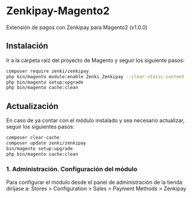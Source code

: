 # Zenkipay-Magento2

Extensión de pagos con Zenkipay para Magento2 (v1.0.0)

## Instalación

Ir a la carpeta raíz del proyecto de Magento y seguir los siguiente pasos:

```bash
composer require zenki/zenkipay
php bin/magento module:enable Zenki_Zenkipay --clear-static-content
php bin/magento setup:upgrade
php bin/magento cache:clean
```

## Actualización

En caso de ya contar con el módulo instalado y sea necesario actualizar, seguir los siguientes pasos:

```bash
composer clear-cache
composer update zenki/zenkipay
bin/magento setup:upgrade
php bin/magento cache:clean
```

### 1. Administración. Configuración del módulo

Para configurar el módulo desde el panel de administración de la tienda diríjase a: Stores > Configuration > Sales > Payment Methods > Zenkipay
